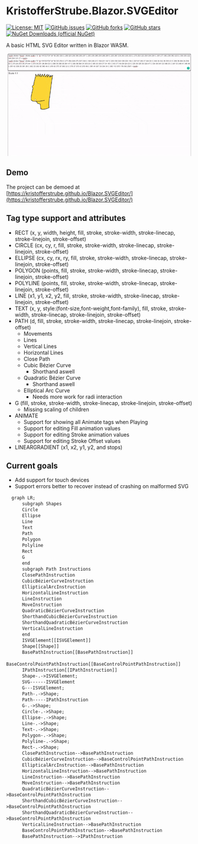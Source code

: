 # KristofferStrube.Blazor.SVGEditor
[![License: MIT](https://img.shields.io/badge/License-MIT-yellow.svg)](/LICENSE)
[![GitHub issues](https://img.shields.io/github/issues/KristofferStrube/Blazor.SVGEditor)](https://github.com/KristofferStrube/Blazor.SVGEditor/issues)
[![GitHub forks](https://img.shields.io/github/forks/KristofferStrube/Blazor.SVGEditor)](https://github.com/KristofferStrube/Blazor.SVGEditor/network/members)
[![GitHub stars](https://img.shields.io/github/stars/KristofferStrube/Blazor.SVGEditor)](https://github.com/KristofferStrube/Blazor.SVGEditor/stargazers)
[![NuGet Downloads (official NuGet)](https://img.shields.io/nuget/dt/KristofferStrube.Blazor.SVGEditor?label=NuGet%20Downloads)](https://www.nuget.org/packages/KristofferStrube.Blazor.SVGEditor/)

A basic HTML SVG Editor written in Blazor WASM.

![Showcase](./docs/showcase.gif?raw=true)

## Demo
The project can be demoed at [https://kristofferstrube.github.io/Blazor.SVGEditor/](https://kristofferstrube.github.io/Blazor.SVGEditor/)

## Tag type support and attributes
- RECT (x, y, width, height, fill, stroke, stroke-width, stroke-linecap, stroke-linejoin, stroke-offset)
- CIRCLE (cx, cy, r, fill, stroke, stroke-width, stroke-linecap, stroke-linejoin, stroke-offset)
- ELLIPSE (cx, cy, rx, ry, fill, stroke, stroke-width, stroke-linecap, stroke-linejoin, stroke-offset)
- POLYGON (points, fill, stroke, stroke-width, stroke-linecap, stroke-linejoin, stroke-offset)
- POLYLINE (points, fill, stroke, stroke-width, stroke-linecap, stroke-linejoin, stroke-offset)
- LINE (x1, y1, x2, y2, fill, stroke, stroke-width, stroke-linecap, stroke-linejoin, stroke-offset)
- TEXT (x, y, style:(font-size,font-weight,font-family), fill, stroke, stroke-width, stroke-linecap, stroke-linejoin, stroke-offset)
- PATH (d, fill, stroke, stroke-width, stroke-linecap, stroke-linejoin, stroke-offset)
    - Movements
    - Lines
    - Vertical Lines
    - Horizontal Lines
    - Close Path
    - Cubic Bézier Curve
        - Shorthand aswell
    - Quadratic Bézier Curve
        - Shorthand aswell
    - Elliptical Arc Curve
        - Needs more work for radi interaction
- G (fill, stroke, stroke-width, stroke-linecap, stroke-linejoin, stroke-offset)
    - Missing scaling of children
- ANIMATE
    - Support for showing all Animate tags when Playing
    - Support for editing Fill animation values
    - Support for editing Stroke animation values
    - Support for editing Stroke Offset values
- LINEARGRADIENT (x1, x2, y1, y2, and stops)

## Current goals
- Add support for touch devices
- Support errors better to recover instead of crashing on malformed SVG

```mermaid
  graph LR;
      subgraph Shapes
      Circle
      Ellipse
      Line
      Text
      Path
      Polygon
      Polyline
      Rect
      G
      end
      subgraph Path Instructions
      ClosePathInstruction
      CubicBézierCurveInstruction
      EllipticalArcInstruction
      HorizontalLineInstruction
      LineInstruction
      MoveInstruction
      QuadraticBézierCurveInstruction
      ShorthandCubicBézierCurveInstruction
      ShorthandQuadraticBézierCurveInstruction
      VerticalLineInstruction
      end
      ISVGElement[[ISVGElement]]
      Shape[[Shape]]
      BasePathInstruction[[BasePathInstruction]]
      BaseControlPointPathInstruction[[BaseControlPointPathInstruction]]
      IPathInstruction[[IPathInstruction]]
      Shape-.->ISVGElement;
      SVG------ISVGElement
      G---ISVGElement;
      Path-.->Shape;
      Path-----IPathInstruction
      G-.->Shape;
      Circle-.->Shape;
      Ellipse-.->Shape;
      Line-.->Shape;
      Text-.->Shape;
      Polygon-.->Shape;
      Polyline-.->Shape;
      Rect-.->Shape;
      ClosePathInstruction-->BasePathInstruction
      CubicBézierCurveInstruction-->BaseControlPointPathInstruction
      EllipticalArcInstruction-->BasePathInstruction
      HorizontalLineInstruction-->BasePathInstruction
      LineInstruction-->BasePathInstruction
      MoveInstruction-->BasePathInstruction
      QuadraticBézierCurveInstruction-->BaseControlPointPathInstruction
      ShorthandCubicBézierCurveInstruction-->BaseControlPointPathInstruction
      ShorthandQuadraticBézierCurveInstruction-->BaseControlPointPathInstruction
      VerticalLineInstruction-->BasePathInstruction
      BaseControlPointPathInstruction-->BasePathInstruction
      BasePathInstruction-->IPathInstruction
```
